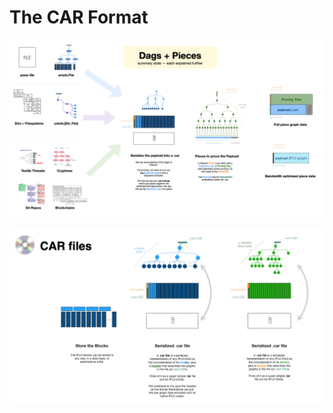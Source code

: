 # The CAR Format

![](<../../.gitbook/assets/image (10).png>)

![](<../../.gitbook/assets/image (4).png>)
